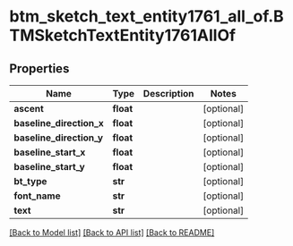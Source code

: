 # btm_sketch_text_entity1761_all_of.BTMSketchTextEntity1761AllOf

## Properties
Name | Type | Description | Notes
------------ | ------------- | ------------- | -------------
**ascent** | **float** |  | [optional] 
**baseline_direction_x** | **float** |  | [optional] 
**baseline_direction_y** | **float** |  | [optional] 
**baseline_start_x** | **float** |  | [optional] 
**baseline_start_y** | **float** |  | [optional] 
**bt_type** | **str** |  | [optional] 
**font_name** | **str** |  | [optional] 
**text** | **str** |  | [optional] 

[[Back to Model list]](../README.md#documentation-for-models) [[Back to API list]](../README.md#documentation-for-api-endpoints) [[Back to README]](../README.md)


